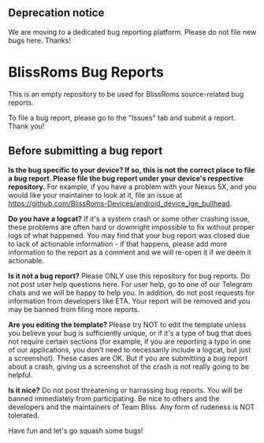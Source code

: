 ## Deprecation notice

We are moving to a dedicated bug reporting platform. Please do not file new bugs here. Thanks!

# BlissRoms Bug Reports

This is an empty repository to be used for BlissRoms source-related bug reports.

To file a bug report, please go to the "Issues" tab and submit a report. Thank you!

## Before submitting a bug report

**Is the bug specific to your device? If so, this is not the correct place to file a bug report. Please file the bug report under your device's respective repository.** For example, if you have a problem with your Nexus 5X, and you would like your maintainer to look at it, file an issue at https://github.com/BlissRoms-Devices/android_device_lge_bullhead.

**Do you have a logcat?** If it's a system crash or some other crashing issue, these problems are often hard or downright impossible to fix without proper logs of what happened. You may find that your bug report was closed due to lack of actionable information - if that happens, please add more information to the report as a comment and we will re-open it if we deem it actionable.

**Is it not a bug report?** Please ONLY use this repository for bug reports. Do not post user help questions here. For user help, go to one of our Telegram chats and we will be happy to help you. In addition, do not post requests for information from developers like ETA. Your report will be removed and you may be banned from filing more reports.

**Are you editing the template?** Please try NOT to edit the template unless you believe your bug is sufficiently unique, or if it's a type of bug that does not require certain sections (for example, if you are reporting a typo in one of our applications, you don't need to necessarily include a logcat, but just a screenshot). These cases are OK. But if you are submitting a bug report about a crash, giving us a screenshot of the crash is not really going to be helpful.

**Is it nice?** Do not post threatening or harrassing bug reports. You will be banned immediately from participating. Be nice to others and the developers and the maintainers of Team Bliss. Any form of rudeness is NOT tolerated.

Have fun and let's go squash some bugs!
